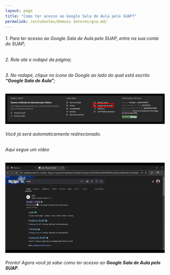 ```yaml
---
layout: page
title: "Como ter acesso ao Google Sala de Aula pelo SUAP?"
permalink: /estudantes/Demais Setores/gsa.md/
---
```


###### 1. Para ter acesso ao Google Sala de Aula pelo SUAP, entre na sua conta do SUAP;
###### 2. Role até o rodapé da página;
###### 3. No rodapé, clique no ícone do Google ao lado do qual está escrito **“Google Sala de Aula”**;

![Imagem 1](</assets/img/gsa1.png>)

###### Você já será automaticamente redirecionado.

###### Aqui segue um vídeo
![Aqui segue um gif](</assets/img/gsa.gif>)

###### Pronto! Agora você já sabe como ter acesso ao **Google Sala de Aula pelo SUAP**.